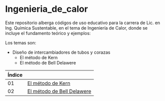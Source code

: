 # Ingenieria_de_calor
Este repositorio alberga códigos de uso educativo para la carrera de Lic. en Ing. Química Sustentable, en el tema de Ingeniería de Calor, donde se incluye el fundamento teórico y ejemplos:

Los temas son:

* Diseño de intercambiadores de tubos y corazas
    * El método de Kern
    * El método de Bell Delawere

|Índice | |
|----|------------------------------|
| 01 | [El método de Kern](./metodo_kern.md) |
| 02 | [El método de Bell Delawere](./metodo_Bell_Delawere.md) |
